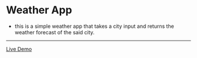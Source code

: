 # Weather App 
 
 - this is a simple weather app that takes a city input and returns the weather forecast of the said city.

---

[Live Demo](https://ann-glitch.github.io/weather-app/)
